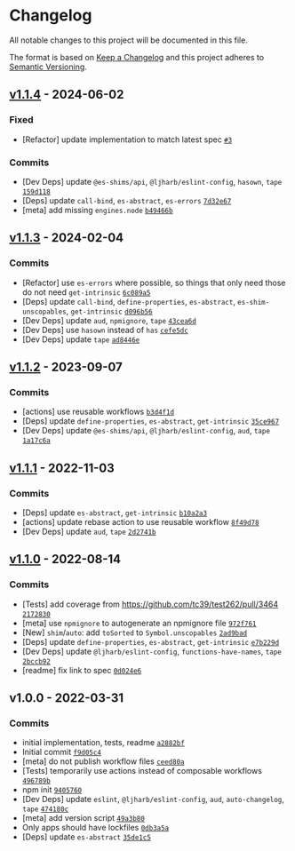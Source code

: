 # Changelog

All notable changes to this project will be documented in this file.

The format is based on [Keep a Changelog](https://keepachangelog.com/en/1.0.0/)
and this project adheres to [Semantic Versioning](https://semver.org/spec/v2.0.0.html).

## [v1.1.4](https://github.com/es-shims/Array.prototype.toSorted/compare/v1.1.3...v1.1.4) - 2024-06-02

### Fixed

- [Refactor] update implementation to match latest spec [`#3`](https://github.com/es-shims/Array.prototype.toSorted/issues/3)

### Commits

- [Dev Deps] update `@es-shims/api`, `@ljharb/eslint-config`, `hasown`, `tape` [`159d118`](https://github.com/es-shims/Array.prototype.toSorted/commit/159d11848629e0468f9f10a1e36001f937c0c6ea)
- [Deps] update `call-bind`, `es-abstract`, `es-errors` [`7d32e67`](https://github.com/es-shims/Array.prototype.toSorted/commit/7d32e67417f436d5e8a66bf8286b9ead9296c4f1)
- [meta] add missing `engines.node` [`b49466b`](https://github.com/es-shims/Array.prototype.toSorted/commit/b49466b473d116b5a53209491163bfd2c3aa89bc)

## [v1.1.3](https://github.com/es-shims/Array.prototype.toSorted/compare/v1.1.2...v1.1.3) - 2024-02-04

### Commits

- [Refactor] use `es-errors` where possible, so things that only need those do not need `get-intrinsic` [`6c089a5`](https://github.com/es-shims/Array.prototype.toSorted/commit/6c089a5712a25008daa5d3d9dbc9d4fa7c908a64)
- [Deps] update `call-bind`, `define-properties`, `es-abstract`, `es-shim-unscopables`, `get-intrinsic` [`d096b56`](https://github.com/es-shims/Array.prototype.toSorted/commit/d096b56d30bb5f5b09649f285eee21e22e2db8f9)
- [Dev Deps] update `aud`, `npmignore`, `tape` [`43cea6d`](https://github.com/es-shims/Array.prototype.toSorted/commit/43cea6dfaa05669f6a60bef860f2d6fbf86f167e)
- [Dev Deps] use `hasown` instead of `has` [`cefe5dc`](https://github.com/es-shims/Array.prototype.toSorted/commit/cefe5dc1bbc2699ca03c3e4ae9ce7fc696a76ca8)
- [Dev Deps] update `tape` [`ad8446e`](https://github.com/es-shims/Array.prototype.toSorted/commit/ad8446ecbca6f724458af81da3aa3ffcd3552825)

## [v1.1.2](https://github.com/es-shims/Array.prototype.toSorted/compare/v1.1.1...v1.1.2) - 2023-09-07

### Commits

- [actions] use reusable workflows [`b3d4f1d`](https://github.com/es-shims/Array.prototype.toSorted/commit/b3d4f1dff2d0fcd30e5bb7591836f5c5133ef9be)
- [Deps] update `define-properties`, `es-abstract`, `get-intrinsic` [`35ce967`](https://github.com/es-shims/Array.prototype.toSorted/commit/35ce96705f9201f9a416629446c7f8b739a3d0a7)
- [Dev Deps] update `@es-shims/api`, `@ljharb/eslint-config`, `aud`, `tape` [`1a17c6a`](https://github.com/es-shims/Array.prototype.toSorted/commit/1a17c6a3492fbbb99f3543c70036c02e981d974a)

## [v1.1.1](https://github.com/es-shims/Array.prototype.toSorted/compare/v1.1.0...v1.1.1) - 2022-11-03

### Commits

- [Deps] update `es-abstract`, `get-intrinsic` [`b10a2a3`](https://github.com/es-shims/Array.prototype.toSorted/commit/b10a2a30772369ed3640741345225799af108e97)
- [actions] update rebase action to use reusable workflow [`8f49d78`](https://github.com/es-shims/Array.prototype.toSorted/commit/8f49d78ac5d679c052d544a7051c3b8e5c449052)
- [Dev Deps] update `aud`, `tape` [`2d2741b`](https://github.com/es-shims/Array.prototype.toSorted/commit/2d2741b6a0e08d1b2dbe675759f33dc3db4924a2)

## [v1.1.0](https://github.com/es-shims/Array.prototype.toSorted/compare/v1.0.0...v1.1.0) - 2022-08-14

### Commits

- [Tests] add coverage from <https://github.com/tc39/test262/pull/3464> [`2172830`](https://github.com/es-shims/Array.prototype.toSorted/commit/21728306e552c80868753b0147dc5637e57ffd2b)
- [meta] use `npmignore` to autogenerate an npmignore file [`972f761`](https://github.com/es-shims/Array.prototype.toSorted/commit/972f761599aaf97049a005974caa2d9b24581119)
- [New] `shim`/`auto`: add `toSorted` to `Symbol.unscopables` [`2ad9bad`](https://github.com/es-shims/Array.prototype.toSorted/commit/2ad9bad51ab7d2e7cc579f6681809fe495682163)
- [Deps] update `define-properties`, `es-abstract`, `get-intrinsic` [`e7b229d`](https://github.com/es-shims/Array.prototype.toSorted/commit/e7b229dbb0c199661f785dfa0d5403b81ed7811e)
- [Dev Deps] update `@ljharb/eslint-config`, `functions-have-names`, `tape` [`2bccb92`](https://github.com/es-shims/Array.prototype.toSorted/commit/2bccb92d5314e3b86bb3ffc1144f0c86cdca285a)
- [readme] fix link to spec [`0d024e6`](https://github.com/es-shims/Array.prototype.toSorted/commit/0d024e68e3d41b3ec8dbc8aa47e99d8987c91fea)

## v1.0.0 - 2022-03-31

### Commits

- initial implementation, tests, readme [`a2882bf`](https://github.com/es-shims/Array.prototype.toSorted/commit/a2882bf9f2a5d0533450a37df13ca3c1b8178bef)
- Initial commit [`f9d05c4`](https://github.com/es-shims/Array.prototype.toSorted/commit/f9d05c4275eeeb841f357c487606cf7c83235651)
- [meta] do not publish workflow files [`ceed80a`](https://github.com/es-shims/Array.prototype.toSorted/commit/ceed80acc95688c872dd8c69292a30589a8a9020)
- [Tests] temporarily use actions instead of composable workflows [`496789b`](https://github.com/es-shims/Array.prototype.toSorted/commit/496789bbfb7da7e2b2cac3398491e6b58b1f169f)
- npm init [`9405760`](https://github.com/es-shims/Array.prototype.toSorted/commit/9405760c2f52001035087a0d60f4e06465e82546)
- [Dev Deps] update `eslint`, `@ljharb/eslint-config`, `aud`, `auto-changelog`, `tape` [`474180c`](https://github.com/es-shims/Array.prototype.toSorted/commit/474180c1250ec0a0ffabc80aa2733fe4abe65036)
- [meta] add version script [`49a3b80`](https://github.com/es-shims/Array.prototype.toSorted/commit/49a3b802020c54ead862d49365555a67ac786636)
- Only apps should have lockfiles [`0db3a5a`](https://github.com/es-shims/Array.prototype.toSorted/commit/0db3a5a7607be2a7d11fa78ae9c43907e59bdf92)
- [Deps] update `es-abstract` [`35de1c5`](https://github.com/es-shims/Array.prototype.toSorted/commit/35de1c532245469b50bd7296ca8c19470385c622)
